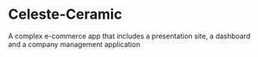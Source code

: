 # Celeste-Ceramic
A complex e-commerce app that includes a presentation site, a dashboard and a company management application
